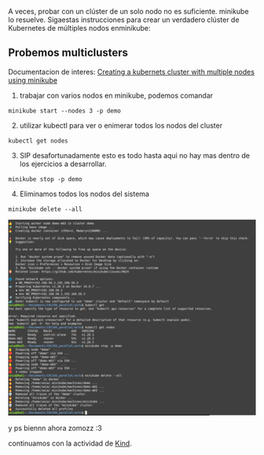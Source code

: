 A veces, probar con un clúster de un solo nodo no es suficiente. minikube lo resuelve. Sigaestas instrucciones para crear un verdadero clúster de Kubernetes de múltiples nodos enminikube:

## Probemos multiclusters
Documentacion de interes: [Creating a kubernets cluster with multiple nodes using minikube](https://pet2cattle.com/2021/01/multinode-minikube)

1. trabajar con varios nodos en minikube, podemos comandar
```
minikube start --nodes 3 -p demo
```

2. utilizar kubectl para ver o enimerar todos los nodos del cluster
```
kubectl get nodes
```
3.  SIP desafortunadamente esto es todo hasta aqui no hay mas dentro de los ejercicios a desarrollar.
```
minikube stop -p demo
```

4.  Eliminamos todos los nodos del sistema
```
minikube delete --all
```

![demo_clusters](https://github.com/seia100/C8286/blob/main/activity_0C8286/assets/demo_multiclusters.png)

y ps biennn ahora zomozz :3

continuamos con la actividad de [Kind](https://kind.sigs.k8s.io/docs/user/quick-start/#installation).



